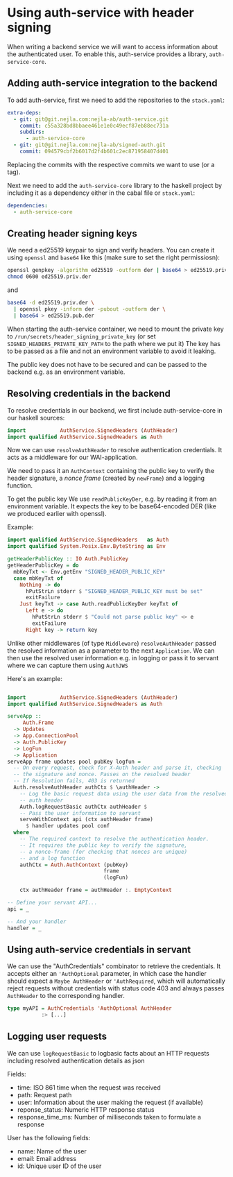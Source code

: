 # Using auth-service with header signing

When writing a backend service we will want to access information about the
authenticated user. To enable this, auth-service provides a library,
`auth-service-core`.

## Adding auth-service integration to the backend

To add auth-service, first we need to add the repositories to the `stack.yaml`:

```yaml
extra-deps:
  - git: git@git.nejla.com:nejla-ab/auth-service.git
    commit: c55a328bd8bbaee461e1e0c49ecf87eb88ec731a
    subdirs:
      - auth-service-core
  - git: git@git.nejla.com:nejla-ab/signed-auth.git
    commit: 094579cbf2b6017d2f4b601c2ec871958407d401
```

Replacing the commits with the respective commits we want to use (or a tag).

Next we need to add the `auth-service-core` library to the haskell project by
including it as a dependency either in the cabal file or `stack.yaml`:

```yaml
dependencies:
  - auth-service-core
```

## Creating header signing keys

We need a ed25519 keypair to sign and verify headers. You can create it using
`openssl` and `base64` like this (make sure to set the right permissiosn):

```sh
openssl genpkey -algorithm ed25519 -outform der | base64 > ed25519.priv.der
chmod 0600 ed25519.priv.der
```

and

```sh
base64 -d ed25519.priv.der \
  | openssl pkey -inform der -pubout -outform der \
  | base64 > ed25519.pub.der
```

When starting the auth-service container, we need to mount the private key to
`/run/secrets/header_signing_private_key` (or set
`SIGNED_HEADERS_PRIVATE_KEY_PATH` to the path where we put it)
The key has to be passed as a file and not an environment variable to avoid it leaking.

The public key does not have to be secured and can be passed to the backend
e.g. as an environment variable.


## Resolving credentials in the backend

To resolve credentials in our backend, we first include auth-service-core in our
haskell sources:

```haskell
import           AuthService.SignedHeaders (AuthHeader)
import qualified AuthService.SignedHeaders as Auth
```

Now we can use `resolveAuthHeader` to resolve authentication credentials. It
acts as a middleware for our WAI-application.

We need to pass it an `AuthContext` containing the public key to verify the
header signature, a *nonce frame* (created by `newFrame`) and a logging function.

To get the public key We use `readPublicKeyDer`, e.g. by reading it from an environment variable. It expects the key to be base64-encoded DER (like we produced earlier with openssl).

Example:

```haskell
import qualified AuthService.SignedHeaders   as Auth
import qualified System.Posix.Env.ByteString as Env

getHeaderPublicKey :: IO Auth.PublicKey
getHeaderPublicKey = do
  mbKeyTxt <- Env.getEnv "SIGNED_HEADER_PUBLIC_KEY"
  case mbKeyTxt of
    Nothing -> do
      hPutStrLn stderr $ "SIGNED_HEADER_PUBLIC_KEY must be set"
      exitFailure
    Just keyTxt -> case Auth.readPublicKeyDer keyTxt of
      Left e -> do
        hPutStrLn stderr $ "Could not parse public key" <> e
        exitFailure
      Right key -> return key

```

Unlike other middlewares (of type
`Middleware`) `resolveAuthHeader` passed the resolved information as a parameter to the next
`Application`. We can then use the resolved user information e.g. in logging or
pass it to servant where we can capture them using `AuthJWS`


Here's an example:


```haskell

import           AuthService.SignedHeaders (AuthHeader)
import qualified AuthService.SignedHeaders as Auth

serveApp ::
     Auth.Frame
  -> Updates
  -> App.ConnectionPool
  -> Auth.PublicKey
  -> LogFun
  -> Application
serveApp frame updates pool pubKey logfun =
  -- On every request, check for X-Auth header and parse it, checking
  -- the signature and nonce. Passes on the resolved header
  -- If Resolution fails, 403 is returned
  Auth.resolveAuthHeader authCtx $ \authHeader ->
    -- Log the basic request data using the user data from the resolved
    -- auth header
    Auth.logRequestBasic authCtx authHeader $
    -- Pass the user information to servant
    serveWithContext api (ctx authHeader frame)
      $ handler updates pool conf
  where
    -- The required context to resolve the authentication header.
    -- It requires the public key to verify the signature,
    -- a nonce-frame (for checking that nonces are unique)
    -- and a log function
    authCtx = Auth.AuthContext (pubKey)
                               frame
                               (logFun)

    ctx authHeader frame = authHeader :. EmptyContext

-- Define your servant API...
api = _

-- And your handler
handler = _
```

## Using auth-service credentials in servant

We can use the "AuthCredentials" combinator to retrieve the credentials. It
accepts either an `'AuthOptional` parameter, in which case the handler should
expect a `Maybe AuthHeader` or `'AuthRequired`, which will automatically reject
requests without credentials with status code 403 and always passes `AuthHeader`
to the corresponding handler.

```haskell
type myAPI = AuthCredentials 'AuthOptional AuthHeader
           :> [...]

```

## Logging user requests

We can use `logRequestBasic` to logbasic facts about an HTTP requests including
resolved authentication details as json

Fields:
  * time: ISO 861 time when the request was received
  * path: Request path
  * user: Information about the user making the request (if available)
  * reponse_status: Numeric HTTP response status
  * response_time_ms: Number of milliseconds taken to formulate a response

User has the following fields:
  * name: Name of the user
  * email: Email address
  * id: Unique user ID of the user
